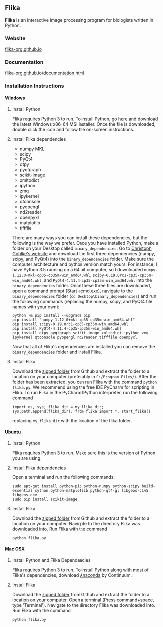 ## Flika ##

**Flika** is an interactive image processing program for biologists written in Python.
### Website ###
[flika-org.github.io](http://flika-org.github.io/)

### Documentation ###
[flika-org.github.io/documentation.html](http://flika-org.github.io/documentation.html)

### Installation Instructions ###

#### Windows ####

1. Install Python
 
	Flika requires Python 3 to run. To install Python, go [here](https://www.python.org/downloads/windows/) and download the latest Windows x86-64 MSI installer.  Once the file is downloaded, double click the icon and follow the on-screen instructions.  

2. Install Flika dependencies
	* numpy MKL
	* scipy
	* PyQt4
	* qtpy
	* pyqtgraph
	* scikit-image
	* xmltodict
	* ipython
	* zmq
	* ipykernel
	* qtconsole
	* pyopengl	
	* nd2reader
	* openpyxl
	* matplotlib
	* tifffile
	
	There are many ways you can install these dependencies, but the following is the way we prefer. Once you have installed Python, make a folder on your Desktop called `binary_dependencies`. Go to [Christoph Gohlke's website](http://www.lfd.uci.edu/~gohlke/pythonlibs/) and download the first three dependencies (numpy, scipy, and PyQt4) into the `binary_dependencies` folder. Make sure the computer architecture and python version match yours. For instance, I have Python 3.5 running on a 64 bit computer, so I downloaded `numpy-1.12.0+mkl-cp35-cp35m-win_amd64.whl`, `scipy-0.19.0rc1-cp35-cp35m-win_amd64.whl`, and `PyQt4-4.11.4-cp35-cp35m-win_amd64.whl` into the `binary_dependencies` folder. Once these three files are downloaded, open a command prompt (Start->cmd.exe), navigate to the `binary_dependencies` folder (`cd Desktop\binary_dependencies`) and run the following commands (replacing the numpy, scipy, and PyQt4 file names with your own):
	```
	python -m pip install --upgrade pip
	pip install "numpy-1.12.0+mkl-cp35-cp35m-win_amd64.whl"
	pip install scipy-0.19.0rc1-cp35-cp35m-win_amd64.whl
	pip install PyQt4-4.11.4-cp35-cp35m-win_amd64.whl
	pip install qtpy pyqtgraph scikit-image xmltodict ipython zmq ipykernel qtconsole pyopengl nd2reader tifffile openpyxl
	```

	Now that all of Flika's dependencies are installed you can remove the `binary_dependencies` folder and install Flika. 


3. Install Flika

	Download the [zipped folder](https://github.com/kyleellefsen/Flika/archive/master.zip) from Github and extract the folder to a location on your computer (preferably in ```C:/Program Files/```). After the folder has been extracted, you can run Flika with the command ```python flika.py```. We recommend using the free IDE PyCharm for scripting in Flika. To run Flika in the PyCharm IPython interpreter, run the following command
	```
	import os, sys; flika_dir = my_flika_dir; sys.path.append(flika_dir); from flika import *; start_flika()
	```
	replacing ```my_flika_dir``` with the location of the flika folder.

#### Ubuntu ####
1. Install Python

	Flika requires Python 3 to run. Make sure this is the version of Python you are using.

2. Install Flika dependencies

	Open a terminal and run the following commands:
	```
	sudo apt-get install python-pip python-numpy python-scipy build-essential cython python-matplotlib python-qt4-gl libgeos-c1v5 libgeos-dev
	sudo pip install scikit-image
	```

3. Install Flika

	Download the [zipped folder](https://github.com/kyleellefsen/Flika/archive/master.zip) from Github and extract the folder to a location on your computer.  Navigate to the directory Flika was downloaded into.  Run Flika with the command

	```python flika.py```

#### Mac OSX ####

1. Install Python and Flika Dependencies

	Flika requires Python 3 to run. To install Python along with most of Flika's dependencies, download [Anaconda](https://www.continuum.io/downloads) by Continuum.

2. Install Flika

	Download the [zipped folder](https://github.com/kyleellefsen/Flika/archive/master.zip) from Github and extract the folder to a location on your computer.  Open a terminal (Press command+space, type 'Terminal'). Navigate to the directory Flika was downloaded into.  Run Flika with the command

	```python flika.py```
